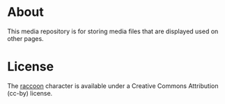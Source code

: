 # About
This media repository is for storing media files that are displayed used on other pages.

# License
The [raccoon](https://null-painter-error.itch.io/cute-raccoon-2d-game-sprite-and-animations) character is available under a Creative Commons Attribution (cc-by) license.
